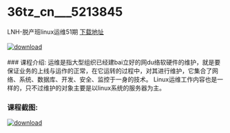 # 36tz_cn___5213845
LNH-脱产班linux运维51期
[下载地址](http://www.36tz.cn/article/5213845 "下载地址")
<br/></br>[![download](http://36tz.cn/muke_img/2020_06_1-64-300x196.png "下载地址")](http://www.36tz.cn/article/5213845 "下载地址")
<br/></br>### 课程介绍:
运维是指大型组织已经建bai立好的网du络软硬件的维护，就是要保证业务的上线与运作的正常，在它运转的过程中，对其进行维护，它集合了网络、系统、数据库、开发、安全、监控于一身的技术。
Linux运维工作内容也是一样的，只不过维护的对象主要是以linux系统的服务器为主。

### 课程截图:
[![download](http://36tz.cn/muke_img/2020_06_2-71.png "下载地址")](http://www.36tz.cn/article/5213845 "下载地址")
